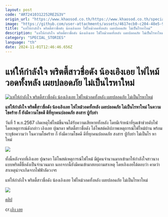 ```yaml
---
layout: post
code: "ART2410312252REZG3V"
origin_url: "https://www.khaosod.co.th/https://www.khaosod.co.th/special-stories/news_9485335"
image: "https://github.com/user-attachments/assets/4617ecb0-c204-48e5-9f0f-d7e9067714e3"
title: "แห่ให้กำลังใจ พริตตี้สาวชื่อดัง น้องเอิงเอย ไฟไหม้วอดทั้งหลัง เผยปลอดภัย ไม่เป็นไรหาใหม่"
description: "แห่ให้กำลังใจ พริตตี้สาวชื่อดัง น้องเอิงเอย ไฟไหม้วอดทั้งหลัง เผยปลอดภัย ไม่เป็นไรหาใหม่ ในความโชคร้าย ก็ ยังมีความโชคดี ดีที่ทุกคนปลอดภัย  สงสาร ปู่กับย่า"
category: "SPECIAL_STORIES"
language: "th"
date: 2024-11-01T12:46:46.656Z
---
```


# แห่ให้กำลังใจ พริตตี้สาวชื่อดัง น้องเอิงเอย ไฟไหม้วอดทั้งหลัง เผยปลอดภัย ไม่เป็นไรหาใหม่

[![แห่ให้กำลังใจ พริตตี้สาวชื่อดัง น้องเอิงเอย ไฟไหม้วอดทั้งหลัง เผยปลอดภัย ไม่เป็นไรหาใหม่](https://www.khaosod.co.th/wpapp/uploads/2024/11/fire3.jpg "แห่ให้กำลังใจ พริตตี้สาวชื่อดัง น้องเอิงเอย ไฟไหม้วอดทั้งหลัง เผยปลอดภัย ไม่เป็นไรหาใหม่")](https://www.khaosod.co.th/wpapp/uploads/2024/11/fire3.jpg)

**แห่ให้กำลังใจ พริตตี้สาวชื่อดัง น้องเอิงเอย ไฟไหม้วอดทั้งหลัง เผยปลอดภัย ไม่เป็นไรหาใหม่ ในความโชคร้าย ก็ ยังมีความโชคดี ดีที่ทุกคนปลอดภัย สงสาร ปู่กับย่า**

วันที่ 1 พ.ย.2567 เกิดเหตุไฟไหม้ขึ้นจนได้รับความเสียหายทั้งหลัง โดยมีเจ้าหน้าที่รุดเข้าช่วยดับไฟ โดยเหตุการณ์ดังกล่าว เอิงเอย ปุณรดา พริตตี้สาวชื่อดัง ได้โพสต์คลิปภาพเหตุการณ์ไฟไหม้บ้าน พร้อมระบุข้อความว่า ในความโชคร้าย ก็ ยังมีความโชคดี ดีที่ทุกคนปลอดภัย สงสาร ปู่กับย่า ไม่เป็นไร หาใหม่

[![](https://www.khaosod.co.th/wpapp/uploads/2024/11/fire6.jpg)](https://www.khaosod.co.th/wpapp/uploads/2024/11/fire6.jpg)

ทั้งนี้หลังจากที่เอิงเอย ปุณรดา ได้โพสต์เหตุการณ์ไฟไหม้ มีผู้คนจำนวนมากเข้ามาให้กำลังใจสาวนางแบบพริตตี้ชื่อดังเป็นจำนวนมาก นอกจากนี้ยังมีคนเข้ามาสอบถามสาเหตุ โดยเอิงเอยได้ตอบว่า คาดว่าสาเหตุน่าจะเกิดจากไฟฟ้าลัดวงจร

แห่ให้กำลังใจ พริตตี้สาวชื่อดัง น้องเอิงเอย ไฟไหม้วอดทั้งหลัง เผยปลอดภัย ไม่เป็นไรหาใหม่

[![](https://www.khaosod.co.th/wpapp/uploads/2024/11/fire5.jpg)](https://www.khaosod.co.th/wpapp/uploads/2024/11/fire5.jpg)

[คลิป](https://www.facebook.com/100015016808913/videos/pcb.1959015251275683/374392052335746)

cr.[เอิง เอย](https://www.facebook.com/aeipunrada?__cft__[0]=AZU1P8nY3z8pmlSywc_VHMzQ2yRh0jLLMn7m9EimDct9fpzd-t4nHPyxX7pT_XUndnyvcN5_zmKMNw6NEt1UeUIB_-_oe5hv6JvgXYSIP3T3pSs6QcZsPNKBuURkvjhkK3h5TSafDM-JGKA9e7VMTjLiFQGtqTwkOI8xokpzTT7jKuwjx33QEhdnlNIux8T4Bl4&__tn__=-UC)